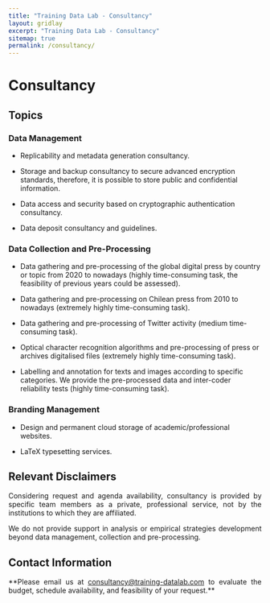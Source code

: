 ```yaml
---
title: "Training Data Lab - Consultancy"
layout: gridlay
excerpt: "Training Data Lab - Consultancy"
sitemap: true
permalink: /consultancy/
---
```


# Consultancy

## Topics

### Data Management

- Replicability and metadata generation consultancy.

-	Storage and backup consultancy to secure advanced encryption standards, therefore, it is possible to store public and confidential information.

-	Data access and security based on cryptographic authentication consultancy.

-	Data deposit consultancy and guidelines.

### Data Collection and Pre-Processing

-	Data gathering and pre-processing of the global digital press by country or topic from 2020 to nowadays (highly time-consuming task, the feasibility of previous years could be assessed).

-	Data gathering and pre-processing on Chilean press from 2010 to nowadays (extremely highly time-consuming task).

-	Data gathering and pre-processing of Twitter activity (medium time-consuming task).

-	Optical character recognition algorithms and pre-processing of press or archives digitalised files (extremely highly time-consuming task).

- Labelling and annotation for texts and images according to specific categories. We provide the pre-processed data and inter-coder reliability tests (highly time-consuming task).

### Branding Management

-	Design and permanent cloud storage of academic/professional websites.

- LaTeX typesetting services.

## Relevant Disclaimers

<p align=" justify">Considering request and agenda availability, consultancy is provided by specific team members as a private, professional service, not by the institutions to which they are affiliated.

<p align=" justify">We do not provide support in analysis or empirical strategies development beyond data management, collection and pre-processing.</p>

## Contact Information

<p align=" justify">**Please email us at <a href="mailto:consultancy@training-datalab.com">consultancy@training-datalab.com</a> to evaluate the budget, schedule availability, and feasibility of your request.**</p>
<br />

